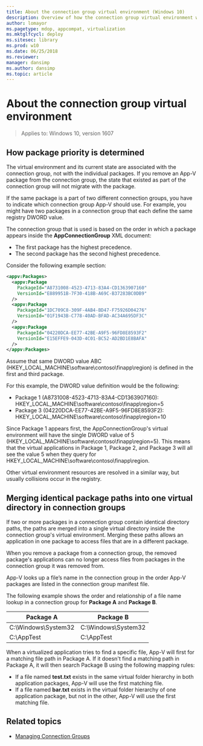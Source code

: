 ```yaml
---
title: About the connection group virtual environment (Windows 10)
description: Overview of how the connection group virtual environment works.
author: lomayor
ms.pagetype: mdop, appcompat, virtualization
ms.mktglfcycl: deploy
ms.sitesec: library
ms.prod: w10
ms.date: 06/25/2018
ms.reviewer: 
manager: dansimp
ms.author: dansimp
ms.topic: article
---
```

# About the connection group virtual environment

>Applies to: Windows 10, version 1607

## How package priority is determined

The virtual environment and its current state are associated with the connection group, not with the individual packages. If you remove an App-V package from the connection group, the state that existed as part of the connection group will not migrate with the package.

If the same package is a part of two different connection groups, you have to indicate which connection group App-V should use. For example, you might have two packages in a connection group that each define the same registry DWORD value.

The connection group that is used is based on the order in which a package appears inside the **AppConnectionGroup** XML document:

- The first package has the highest precedence.
- The second package has the second highest precedence.

Consider the following example section:

```XML
<appv:Packages>
  <appv:Package
    PackageId="A8731008-4523-4713-83A4-CD1363907160"
    VersionId="E889951B-7F30-418B-A69C-B37283BC0DB9"
  />
  <appv:Package
    PackageId="1DC709C8-309F-4AB4-BD47-F75926D04276"
    VersionId="01F1943B-C778-40AD-BFAD-AC34A695DF3C"
  />
  <appv:Package
    PackageId="04220DCA-EE77-42BE-A9F5-96FD8E8593F2"
    VersionId="E15EFFE9-043D-4C01-BC52-AD2BD1E8BAFA"
  />
</appv:Packages>
```

Assume that same DWORD value ABC (HKEY\_LOCAL\_MACHINE\\software\\contoso\\finapp\\region) is defined in the first and third package.

For this example, the DWORD value definition would be the following:

- Package 1 (A8731008-4523-4713-83A4-CD1363907160): HKEY\_LOCAL\_MACHINE\\software\\contoso\\finapp\\region=5
- Package 3 (04220DCA-EE77-42BE-A9F5-96FD8E8593F2): HKEY\_LOCAL\_MACHINE\\software\\contoso\\finapp\\region=10

Since Package 1 appears first, the AppConnectionGroup's virtual environment will have the single DWORD value of 5 (HKEY\_LOCAL\_MACHINE\\software\\contoso\\finapp\\region=5). This means that the virtual applications in Package 1, Package 2, and Package 3 will all see the value 5 when they query for HKEY\_LOCAL\_MACHINE\\software\\contoso\\finapp\\region.

Other virtual environment resources are resolved in a similar way, but usually collisions occur in the registry.

## Merging identical package paths into one virtual directory in connection groups

If two or more packages in a connection group contain identical directory paths, the paths are merged into a single virtual directory inside the connection group's virtual environment. Merging these paths allows an application in one package to access files that are in a different package.

When you remove a package from a connection group, the removed package's applications can no longer access files from packages in the connection group it was removed from.

App-V looks up a file’s name in the connection group in the order App-V packages are listed in the connection group manifest file.

The following example shows the order and relationship of a file name lookup in a connection group for **Package A** and **Package B**.

|Package A|Package B|
|---|---|
|C:\Windows\System32|C:\Windows\System32|
|C:\AppTest|C:\AppTest|

When a virtualized application tries to find a specific file, App-V will first for a matching file path in Package A. If it doesn't find a matching path in Package A, it will then search Package B using the following mapping rules:

- If a file named **test.txt** exists in the same virtual folder hierarchy in both application packages, App-V will use the first matching file.
- If a file named **bar.txt** exists in the virtual folder hierarchy of one application package, but not in the other, App-V will use the first matching file.





## Related topics

- [Managing Connection Groups](appv-managing-connection-groups.md)
